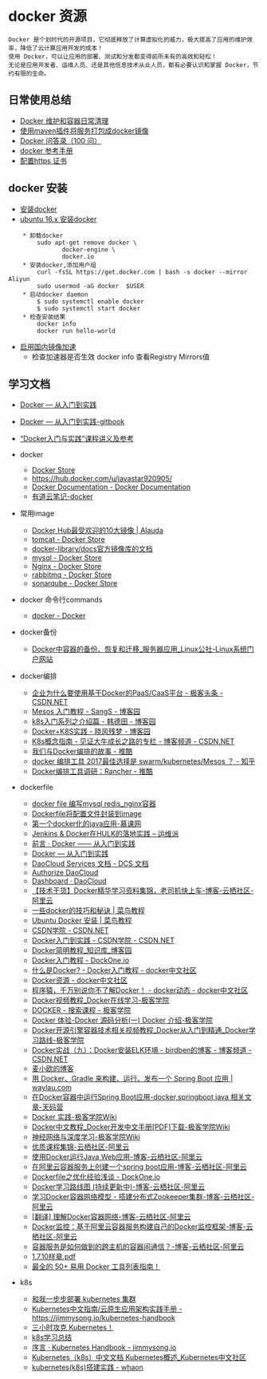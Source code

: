 # docker 资源
    Docker 是个划时代的开源项目，它彻底释放了计算虚拟化的威力，极大提高了应用的维护效率，降低了云计算应用开发的成本！
    使用 Docker，可以让应用的部署、测试和分发都变得前所未有的高效和轻松！
    无论是应用开发者、运维人员、还是其他信息技术从业人员，都有必要认识和掌握 Docker，节约有限的生命。
    
## 日常使用总结   
* [Docker 维护和容器日常清理](https://note.youdao.com/ynoteshare1/index.html?id=f2cb5e6b5e133e772f3e864812ca0ffe&type=note#/) 
* [使用maven插件将服务打包成docker镜像](http://note.youdao.com/noteshare?id=fe2e5127a04da131a69f10f06baa1cdd&sub=54E033AD8BB94B7BAC9A69D0840D0164)
* [Docker 问答录（100 问）](https://blog.lab99.org/post/docker-2016-07-14-faq.html#ming-ming-docker-network-ls-zhong-kan-dao-liao-jian-li-de-overlay-wang-luo-zen-me-docker-run-huan-shuo-wang-luo-bu-cun-zai-a)
* [docker 参考手册](https://mongoding.github.io/2017/11/16/docker/)
* [配置https 证书](https://note.youdao.com/ynoteshare1/index.html?id=3c19040eabad596cbb8741a9fe722c5a&type=note#/)

## docker 安装
* [安装docker](/books/4.linux☠/docker)
* [ubuntu 16.x 安装docker](https://yeasy.gitbooks.io/docker_practice/content/install/ubuntu.html)
```
    * 卸载docker 
        sudo apt-get remove docker \
               docker-engine \
               docker.io
    * 安装docker,添加用户组
        curl -fsSL https://get.docker.com | bash -s docker --mirror Aliyun
        sudo usermod -aG docker  $USER
    * 启动docker daemon
        $ sudo systemctl enable docker  
        $ sudo systemctl start docker
    * 检查安装结果
        docker info
        docker run hello-world
```
* [启用国内镜像加速](https://yeasy.gitbooks.io/docker_practice/content/install/mirror.html)
    * 检查加速器是否生效 docker info 查看Registry Mirrors值 

## 学习文档
* [Docker — 从入门到实践](https://github.com/javastar920905/docker_practice)
* [Docker — 从入门到实践-gitbook](https://docker_practice.gitee.io/)
* [“Docker入门与实践”课程讲义及参考](https://github.com/javastar920905/docker101)
* docker
   * <A HREF="https://store.docker.com/">Docker Store</A>
   * <A HREF="https://hub.docker.com/u/javastar920905/">https://hub.docker.com/u/javastar920905/</A>
   * <A HREF="https://docs.docker.com/">Docker Documentation - Docker Documentation</A>
   * <A HREF="http://note.youdao.com/share/?id=9fc3d574e708cc8fe258bf8ca58fff55&type=notebook#/">有道云笔记-docker</A>
* 常用image
   * <A HREF="http://www.alauda.cn/2015/09/01/docker-hub-image/">Docker Hub最受欢迎的10大镜像 | Alauda</A>
   * <A HREF="https://store.docker.com/images/3d5f71ad-2cc0-467f-ab6a-351e7adf404e?tab=description">tomcat - Docker Store</A>
   * <A HREF="https://github.com/docker-library/docs">docker-library/docs官方镜像库的文档</A>
   * <A HREF="https://store.docker.com/images/3083290a-203f-4c04-b2de-cc057959d2c9?tab=description">mysql - Docker Store</A>
   * <A HREF="https://store.docker.com/images/37b1dde7-a3e7-463a-a0e3-d8be2b136292?tab=description">Nginx - Docker Store</A>
   * <A HREF="https://store.docker.com/images/fa7625b4-fdca-4b48-b078-692f6451965a">rabbitmq - Docker Store</A>
   * <A HREF="https://store.docker.com/images/3f8fc4ce-eb8e-40ad-88ba-69e97299c64f?tab=description">sonarqube - Docker Store</A>
* docker 命令行commands
   * <A HREF="https://docs.docker.com/engine/reference/commandline/docker/">docker - Docker</A>
* docker备份
   * <A HREF="http://www.linuxidc.com/Linux/2015-08/121184.htm">Docker中容器的备份、恢复和迁移_服务器应用_Linux公社-Linux系统门户网站</A>
* docker编排
   * <A HREF="http://geek.csdn.net/news/detail/191293">企业为什么要使用基于Docker的PaaS/CaaS平台 - 极客头条 - CSDN.NET</A>
   * <A HREF="http://www.cnblogs.com/xinsheng/p/3803137.html">Mesos 入门教程 - SangS - 博客园</A>
   * <A HREF="http://www.cnblogs.com/xkops/p/6165565.html">k8s入门系列之介绍篇 - 韩德田 - 博客园</A>
   * <A HREF="http://www.cnblogs.com/derekchen/p/5923204.html">Docker+K8S实践 - 晓风残梦 - 博客园</A>
   * <A HREF="http://blog.csdn.net/shanyongxu/article/details/51620605">K8s概念指南 - 见证大牛成长之路的专栏 - 博客频道 - CSDN.NET</A>
   * <A HREF="http://www.tuicool.com/articles/2Ebemei">我们与Docker编排的故事 - 推酷</A>
   * <A HREF="https://www.zhihu.com/question/55391506/answer/144358251">docker 编排工具 2017最佳选择是 swarm/kubernetes/Mesos ？ - 知乎</A>
   * <A HREF="http://www.tuicool.com/articles/RZb6Zbb">Docker编排工具调研：Rancher - 推酷</A>
* dockerfile
   * <A HREF="http://www.ituring.com.cn/book/tupubarticle/6873">docker file 编写mysql redis_nginx容器</A>
   * <A HREF="http://note.youdao.com/share/?id=1a1ede262c9d89a94206ec46797996f9&type=note#/">Dockerfile将配置文件封装到image</A>
   * <A HREF="https://www.imooc.com/learn/824">第一个docker化的java应用-慕课网</A>
   * <A HREF="http://www.yunweipai.com/archives/22216.html">Jenkins &amp; Docker在HULK的落地实践 – 运维派</A>
   * <A HREF="https://yeasy.gitbooks.io/docker_practice/content/">前言 · Docker —— 从入门到实践</A>
   * <A HREF="https://github.com/yeasy/docker_practice/blob/master/SUMMARY.md">Docker — 从入门到实践</A>
   * <A HREF="http://guide.daocloud.io/dcs">DaoCloud Services 文档 - DCS 文档</A>
   * <A HREF="https://github.com/login/oauth/authorize?client_id=a26a25589f569fa90d5d&redirect_uri=https%3A%2F%2Fapi.daocloud.io%2Fv1%2Fgithub-redirect%3Fredirect-url%3Dhttps%3A%2F%2Faccount.daocloud.io%2Fsignup-with-github&scope=user%3Aemail%2Crepo&state=">Authorize DaoCloud</A>
   * <A HREF="https://dashboard.daocloud.io/">Dashboard · DaoCloud</A>
   * <A HREF="https://yq.aliyun.com/articles/65145?utm_campaign=docker&utm_medium=images&utm_source=oschina&utm_content=m_15176">【技术干货】Docker精华学习资料集锦，老司机快上车-博客-云栖社区-阿里云</A>
   * <A HREF="http://www.runoob.com/w3cnote/docker-tricks.html">一些docker的技巧和秘诀 | 菜鸟教程</A>
   * <A HREF="http://www.runoob.com/docker/ubuntu-docker-install.html">Ubuntu Docker 安装 | 菜鸟教程</A>
   * <A HREF="http://edu.csdn.net/search?keywords=docker&type=0">CSDN学院 - CSDN.NET</A>
   * <A HREF="http://edu.csdn.net/course/detail/211?locationNum=1&fps=1">Docker入门到实践 - CSDN学院 - CSDN.NET</A>
   * <A HREF="http://kb.cnblogs.com/page/536115/">Docker简明教程_知识库_博客园</A>
   * <A HREF="http://dockone.io/article/111">Docker入门教程 - DockOne.io</A>
   * <A HREF="http://www.docker.org.cn/book/docker/what-is-docker-16.html">什么是Docker? - Docker入门教程 - docker中文社区</A>
   * <A HREF="http://www.docker.org.cn/page/resources.html">Docker资源 - docker中文社区</A>
   * <A HREF="http://www.docker.org.cn/docker/71.html">程序猿，千万别说你不了解Docker！ - docker动态 - docker中文社区</A>
   * <A HREF="http://www.jikexueyuan.com/course/docker/">Docker视频教程_Docker在线学习-极客学院</A>
   * <A HREF="http://search.jikexueyuan.com/course/?q=DOCKER">DOCKER - 搜索课程 - 极客学院</A>
   * <A HREF="http://www.jikexueyuan.com/course/1818_4.html?ss=1">Docker 体验-Docker 源码分析(一) Docker 介绍-极客学院</A>
   * <A HREF="http://www.jikexueyuan.com/path/docker/">Docker开源引擎容器技术相关视频教程_Docker从入门到精通_Docker学习路线-极客学院</A>
   * <A HREF="http://blog.csdn.net/birdben/article/details/50391715">Docker实战（九）：Docker安装ELK环境 - birdben的博客 - 博客频道 - CSDN.NET</A>
   * <A HREF="http://javastar920905-ghost-blog.daoapp.io/">麦小欧的博客</A>
   * <A HREF="https://waylau.com/docker-spring-boot-gradle/">用 Docker、Gradle 来构建、运行、发布一个 Spring Boot 应用 | waylau.com</A>
   * <A HREF="https://www.tianmaying.com/tutorial/spring-boot-docker">在Docker容器中运行Spring Boot应用-docker,springboot,java 相关文章-天码营</A>
   * <A HREF="http://wiki.jikexueyuan.com/project/docker-practice/">Docker 实践-极客学院Wiki</A>
   * <A HREF="http://wiki.jikexueyuan.com/project/docker/">Docker中文教程_Docker开发中文手册[PDF]下载-极客学院Wiki</A>
   * <A HREF="http://wiki.jikexueyuan.com/project/neural-networks-and-deep-learning-zh-cn/">神经网络与深度学习-极客学院Wiki</A>
   * <A HREF="https://yq.aliyun.com/edu/lessonTagSearch/cid_14061-tagid_3745?spm=5176.100239.blogcont65145.19.twiNjK">优质课程集锦-云栖社区-阿里云</A>
   * <A HREF="https://yq.aliyun.com/articles/6894?spm=5176.100239.blogcont40494.22.6Yh0Wi">使用Docker运行Java Web应用-博客-云栖社区-阿里云</A>
   * <A HREF="https://yq.aliyun.com/articles/2930?spm=5176.100239.blogcont40494.23.6Yh0Wi">在阿里云容器服务上创建一个spring boot应用-博客-云栖社区-阿里云</A>
   * <A HREF="http://dockone.io/article/255?spm=5176.100239.blogcont40494.27.6Yh0Wi">Dockerfile之优化经验浅谈 - DockOne.io</A>
   * <A HREF="https://yq.aliyun.com/articles/40494?spm=5176.100239.blogcont65145.24.twiNjK">Docker学习路线图 (持续更新中)-博客-云栖社区-阿里云</A>
   * <A HREF="https://yq.aliyun.com/articles/30328?spm=5176.100239.blogcont40494.29.6Yh0Wi">学习Docker容器网络模型 - 搭建分布式Zookeeper集群-博客-云栖社区-阿里云</A>
   * <A HREF="https://yq.aliyun.com/articles/30345?spm=5176.100239.blogcont40494.28.6Yh0Wi">[翻译] 理解Docker容器网络-博客-云栖社区-阿里云</A>
   * <A HREF="https://yq.aliyun.com/articles/5065?spm=5176.100239.blogcont40494.48.6Yh0Wi">Docker监控：基于阿里云容器服务构建自己的Docker监控框架-博客-云栖社区-阿里云</A>
   * <A HREF="https://yq.aliyun.com/articles/2929?spm=5176.100239.blogcont40494.58.6Yh0Wi">容器服务是如何做到的跨主机的容器间通信？-博客-云栖社区-阿里云</A>
   * <A HREF="https://yqfile.alicdn.com/a2aa08c762c4ba9ae07499a8077c2cb5.pdf?spm=5176.100239.blogcont63160.8.pXIOIV&file=a2aa08c762c4ba9ae07499a8077c2cb5.pdf">1.7.10样章.pdf</A>
   * <A HREF="https://www.toutiao.com/a6638893607975649796/">最全的 50+ 易用 Docker 工具列表指南！</A>

* k8s
   * <A HREF="https://github.com/opsnull/follow-me-install-kubernetes-cluster"> 和我一步步部署 kubernetes 集群</A>
   * <A HREF="https://github.com/rootsongjc/kubernetes-handbook">Kubernetes中文指南/云原生应用架构实践手册 - https://jimmysong.io/kubernetes-handbook</A>
   * <A HREF="https://baijiahao.baidu.com/s?id=1602795888204860650&wfr=spider&for=pc">三小时攻克 Kubernetes！</A>
   * <A HREF="https://note.youdao.com/share/?id=6543e35628c1e09c4b933e66833f3024&type=notebook#/">k8s学习总结</A>
   * <A HREF="https://jimmysong.io/kubernetes-handbook/">序言 · Kubernetes Handbook - jimmysong.io</A>
   * <A HREF="https://www.kubernetes.org.cn/k8s">Kubernetes（k8s）中文文档 Kubernetes概述_Kubernetes中文社区</A>
   * <A HREF="https://my.oschina.net/dxqr/blog/607854">kubernetes(k8s)搭建实践 - whaon</A>


